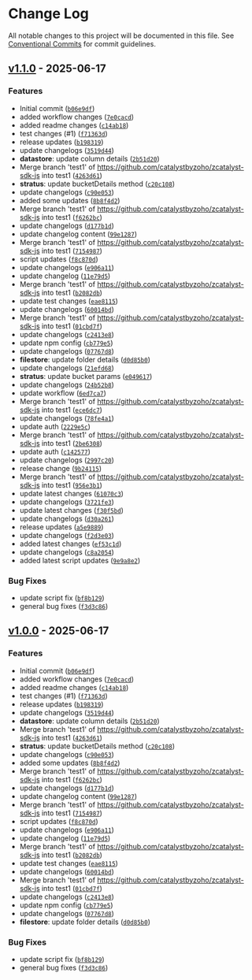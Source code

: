 # Change Log

All notable changes to this project will be documented in this file. See [Conventional Commits](https://conventionalcommits.org) for commit guidelines.


## [v1.1.0](https://github.com/catalystbyzoho/zcatalyst-sdk-js/releases/tag/v1.1.0) - 2025-06-17

### Features
- Initial commit ([`b06e9df`](https://github.com/catalystbyzoho/zcatalyst-sdk-js/commit/b06e9dffec23e8ca40bd7586c3b3a56f0da05444))
- added workflow changes ([`7e0cacd`](https://github.com/catalystbyzoho/zcatalyst-sdk-js/commit/7e0cacd67386b290166b4e21b90a4e433ff90f99))
- added readme changes ([`c14ab18`](https://github.com/catalystbyzoho/zcatalyst-sdk-js/commit/c14ab1898be1a45b9888b26495247c1aa9844d40))
- test changes (#1) ([`f71363d`](https://github.com/catalystbyzoho/zcatalyst-sdk-js/commit/f71363d613119e209b2b65cb37ae4707354cad43))
- release updates ([`b198319`](https://github.com/catalystbyzoho/zcatalyst-sdk-js/commit/b198319c5ff4e729e6312740a141bdfb087288fb))
- update changelogs ([`3519d44`](https://github.com/catalystbyzoho/zcatalyst-sdk-js/commit/3519d44f9fc3f5c96991dfb291f074cd868c9e55))
- **datastore**: update column details ([`2b51d20`](https://github.com/catalystbyzoho/zcatalyst-sdk-js/commit/2b51d201849028ab98a89ee849eb415ac6f0e09d))
- Merge branch 'test1' of https://github.com/catalystbyzoho/zcatalyst-sdk-js into test1 ([`4263d61`](https://github.com/catalystbyzoho/zcatalyst-sdk-js/commit/4263d61d4532faf04e576d86cccc58081f4f98c2))
- **stratus**: update bucketDetails method ([`c20c108`](https://github.com/catalystbyzoho/zcatalyst-sdk-js/commit/c20c108da6da6a6feb3bb1de69f3820b297de32b))
- update changelogs ([`c90e053`](https://github.com/catalystbyzoho/zcatalyst-sdk-js/commit/c90e053d487a5dcf0b09d7a54487b0225bb08bff))
- added some updates ([`8b8f4d2`](https://github.com/catalystbyzoho/zcatalyst-sdk-js/commit/8b8f4d2c6131f2e3cfb4ca32702ced4892104a72))
- Merge branch 'test1' of https://github.com/catalystbyzoho/zcatalyst-sdk-js into test1 ([`f6262bc`](https://github.com/catalystbyzoho/zcatalyst-sdk-js/commit/f6262bcd4d752ffd83fb5ed633fae5068948f6cc))
- update changelogs ([`d177b1d`](https://github.com/catalystbyzoho/zcatalyst-sdk-js/commit/d177b1d1a68fda877663797711a0ef9a41c4dded))
- update changelog content ([`99e1287`](https://github.com/catalystbyzoho/zcatalyst-sdk-js/commit/99e128717ec1b2e81bc68126a55343100344e347))
- Merge branch 'test1' of https://github.com/catalystbyzoho/zcatalyst-sdk-js into test1 ([`7154987`](https://github.com/catalystbyzoho/zcatalyst-sdk-js/commit/7154987d579566319a6a079da96d023f29ab151d))
- script updates ([`f8c870d`](https://github.com/catalystbyzoho/zcatalyst-sdk-js/commit/f8c870dcc4554fd57e78c42d927c9395feceaf97))
- update changelogs ([`e906a11`](https://github.com/catalystbyzoho/zcatalyst-sdk-js/commit/e906a119ec661e47cae4cca4d96a2e39c20a44e8))
- update changelog ([`11e79d5`](https://github.com/catalystbyzoho/zcatalyst-sdk-js/commit/11e79d5a2d573d13e0524a4ab3bc2e4c1003adb0))
- Merge branch 'test1' of https://github.com/catalystbyzoho/zcatalyst-sdk-js into test1 ([`b2082db`](https://github.com/catalystbyzoho/zcatalyst-sdk-js/commit/b2082db2f1328a7708d1ec933eb13e05ca906fd4))
- update test changes ([`eae8115`](https://github.com/catalystbyzoho/zcatalyst-sdk-js/commit/eae8115e8437764767d9742ba66c426ed738150a))
- update changelogs ([`60014bd`](https://github.com/catalystbyzoho/zcatalyst-sdk-js/commit/60014bd93fbedc107719dbac2e62ca09f22f11a4))
- Merge branch 'test1' of https://github.com/catalystbyzoho/zcatalyst-sdk-js into test1 ([`01cbd7f`](https://github.com/catalystbyzoho/zcatalyst-sdk-js/commit/01cbd7ff95d07837bac92e06a6e73e77a39476b8))
- update changelogs ([`c2413e8`](https://github.com/catalystbyzoho/zcatalyst-sdk-js/commit/c2413e8b5f5ae583674232f9ab4cf28a9e68e1d7))
- update npm config ([`cb779e5`](https://github.com/catalystbyzoho/zcatalyst-sdk-js/commit/cb779e5972a3fdbdbc836926cd7e0a3d963a61e4))
- update changelogs ([`07767d8`](https://github.com/catalystbyzoho/zcatalyst-sdk-js/commit/07767d8845939cacd0c06621fa3ecbdb5424aac9))
- **filestore**: update folder details ([`d0d85b0`](https://github.com/catalystbyzoho/zcatalyst-sdk-js/commit/d0d85b00d29a15223320dd355650dce48463f80f))
- update changelogs ([`21efd68`](https://github.com/catalystbyzoho/zcatalyst-sdk-js/commit/21efd68cdbc31c502fafc8d9ef490ef9d8372dfd))
- **stratus**: update bucket params ([`e049617`](https://github.com/catalystbyzoho/zcatalyst-sdk-js/commit/e0496170f023c58018a5401b3eee03391ea81be1))
- update changelogs ([`24b52b8`](https://github.com/catalystbyzoho/zcatalyst-sdk-js/commit/24b52b8d1961d7ddd7aabff99de25e43e9f56eb1))
- update workflow ([`6ed7ca7`](https://github.com/catalystbyzoho/zcatalyst-sdk-js/commit/6ed7ca7cddcb68d72ad85f472e4450fb4d3b00a0))
- Merge branch 'test1' of https://github.com/catalystbyzoho/zcatalyst-sdk-js into test1 ([`ece6dc7`](https://github.com/catalystbyzoho/zcatalyst-sdk-js/commit/ece6dc715b0b0bf2b3cf1454c34e7b8a8de9f994))
- update changelogs ([`78fe4a1`](https://github.com/catalystbyzoho/zcatalyst-sdk-js/commit/78fe4a152c30002c698d32e8181ea3361eaf0ba2))
- update auth ([`2229e5c`](https://github.com/catalystbyzoho/zcatalyst-sdk-js/commit/2229e5c306586023dc9d3ccaa53639012aa0c856))
- Merge branch 'test1' of https://github.com/catalystbyzoho/zcatalyst-sdk-js into test1 ([`2be6308`](https://github.com/catalystbyzoho/zcatalyst-sdk-js/commit/2be6308d9abebb15ac2c141f6c7810f9be2696a3))
- update auth ([`c142577`](https://github.com/catalystbyzoho/zcatalyst-sdk-js/commit/c142577d2a683aa5313403e3bc81937cd2e955a4))
- update changelogs ([`2997c20`](https://github.com/catalystbyzoho/zcatalyst-sdk-js/commit/2997c20e200f53043f9648f44545da86782d75bb))
- release change ([`9b24115`](https://github.com/catalystbyzoho/zcatalyst-sdk-js/commit/9b24115a3dbe0fa5b23b116036887cf7b27a78b8))
- Merge branch 'test1' of https://github.com/catalystbyzoho/zcatalyst-sdk-js into test1 ([`956e3b1`](https://github.com/catalystbyzoho/zcatalyst-sdk-js/commit/956e3b1632d8732ec68ae28ef98f88bd36e7fa2f))
- update latest changes ([`61070c3`](https://github.com/catalystbyzoho/zcatalyst-sdk-js/commit/61070c3d9c7338f0063720ab0f23c4fb06a11e42))
- update changelogs ([`3721fe3`](https://github.com/catalystbyzoho/zcatalyst-sdk-js/commit/3721fe3aa40557982f4f7d4f4ab34ba9373e1a8e))
- update latest changes ([`f30f5bd`](https://github.com/catalystbyzoho/zcatalyst-sdk-js/commit/f30f5bd6a63a1f302877451ce7099267ce866010))
- update changelogs ([`d30a261`](https://github.com/catalystbyzoho/zcatalyst-sdk-js/commit/d30a2619f7245731bea7b882d3077a18c03b8732))
- release updates ([`a5e9889`](https://github.com/catalystbyzoho/zcatalyst-sdk-js/commit/a5e9889213d8805205751888107bc9be1aad723d))
- update changelogs ([`f2d3e03`](https://github.com/catalystbyzoho/zcatalyst-sdk-js/commit/f2d3e039b64d5cad9265f42013ba26e40e056eea))
- added latest changes ([`ef53c1d`](https://github.com/catalystbyzoho/zcatalyst-sdk-js/commit/ef53c1dc6a6b753e7e16a71eb760e744ea1d8251))
- update changelogs ([`c8a2054`](https://github.com/catalystbyzoho/zcatalyst-sdk-js/commit/c8a2054a815afafdaea48fc3df5241d543a856f3))
- added latest script updates ([`9e9a8e2`](https://github.com/catalystbyzoho/zcatalyst-sdk-js/commit/9e9a8e2f67f5ad08e0d4461cde8e6b428bdceb5d))

### Bug Fixes
- update script fix ([`bf8b129`](https://github.com/catalystbyzoho/zcatalyst-sdk-js/commit/bf8b129cfebc63df4370dc434032ec957d8e2713))
- general bug fixes ([`f3d3c86`](https://github.com/catalystbyzoho/zcatalyst-sdk-js/commit/f3d3c861cd858b3385efd80ab3cf63031dde75bf))

## [v1.0.0](https://github.com/catalystbyzoho/zcatalyst-sdk-js/releases/tag/v1.0.0) - 2025-06-17

### Features
- Initial commit ([`b06e9df`](https://github.com/catalystbyzoho/zcatalyst-sdk-js/commit/b06e9dffec23e8ca40bd7586c3b3a56f0da05444))
- added workflow changes ([`7e0cacd`](https://github.com/catalystbyzoho/zcatalyst-sdk-js/commit/7e0cacd67386b290166b4e21b90a4e433ff90f99))
- added readme changes ([`c14ab18`](https://github.com/catalystbyzoho/zcatalyst-sdk-js/commit/c14ab1898be1a45b9888b26495247c1aa9844d40))
- test changes (#1) ([`f71363d`](https://github.com/catalystbyzoho/zcatalyst-sdk-js/commit/f71363d613119e209b2b65cb37ae4707354cad43))
- release updates ([`b198319`](https://github.com/catalystbyzoho/zcatalyst-sdk-js/commit/b198319c5ff4e729e6312740a141bdfb087288fb))
- update changelogs ([`3519d44`](https://github.com/catalystbyzoho/zcatalyst-sdk-js/commit/3519d44f9fc3f5c96991dfb291f074cd868c9e55))
- **datastore**: update column details ([`2b51d20`](https://github.com/catalystbyzoho/zcatalyst-sdk-js/commit/2b51d201849028ab98a89ee849eb415ac6f0e09d))
- Merge branch 'test1' of https://github.com/catalystbyzoho/zcatalyst-sdk-js into test1 ([`4263d61`](https://github.com/catalystbyzoho/zcatalyst-sdk-js/commit/4263d61d4532faf04e576d86cccc58081f4f98c2))
- **stratus**: update bucketDetails method ([`c20c108`](https://github.com/catalystbyzoho/zcatalyst-sdk-js/commit/c20c108da6da6a6feb3bb1de69f3820b297de32b))
- update changelogs ([`c90e053`](https://github.com/catalystbyzoho/zcatalyst-sdk-js/commit/c90e053d487a5dcf0b09d7a54487b0225bb08bff))
- added some updates ([`8b8f4d2`](https://github.com/catalystbyzoho/zcatalyst-sdk-js/commit/8b8f4d2c6131f2e3cfb4ca32702ced4892104a72))
- Merge branch 'test1' of https://github.com/catalystbyzoho/zcatalyst-sdk-js into test1 ([`f6262bc`](https://github.com/catalystbyzoho/zcatalyst-sdk-js/commit/f6262bcd4d752ffd83fb5ed633fae5068948f6cc))
- update changelogs ([`d177b1d`](https://github.com/catalystbyzoho/zcatalyst-sdk-js/commit/d177b1d1a68fda877663797711a0ef9a41c4dded))
- update changelog content ([`99e1287`](https://github.com/catalystbyzoho/zcatalyst-sdk-js/commit/99e128717ec1b2e81bc68126a55343100344e347))
- Merge branch 'test1' of https://github.com/catalystbyzoho/zcatalyst-sdk-js into test1 ([`7154987`](https://github.com/catalystbyzoho/zcatalyst-sdk-js/commit/7154987d579566319a6a079da96d023f29ab151d))
- script updates ([`f8c870d`](https://github.com/catalystbyzoho/zcatalyst-sdk-js/commit/f8c870dcc4554fd57e78c42d927c9395feceaf97))
- update changelogs ([`e906a11`](https://github.com/catalystbyzoho/zcatalyst-sdk-js/commit/e906a119ec661e47cae4cca4d96a2e39c20a44e8))
- update changelog ([`11e79d5`](https://github.com/catalystbyzoho/zcatalyst-sdk-js/commit/11e79d5a2d573d13e0524a4ab3bc2e4c1003adb0))
- Merge branch 'test1' of https://github.com/catalystbyzoho/zcatalyst-sdk-js into test1 ([`b2082db`](https://github.com/catalystbyzoho/zcatalyst-sdk-js/commit/b2082db2f1328a7708d1ec933eb13e05ca906fd4))
- update test changes ([`eae8115`](https://github.com/catalystbyzoho/zcatalyst-sdk-js/commit/eae8115e8437764767d9742ba66c426ed738150a))
- update changelogs ([`60014bd`](https://github.com/catalystbyzoho/zcatalyst-sdk-js/commit/60014bd93fbedc107719dbac2e62ca09f22f11a4))
- Merge branch 'test1' of https://github.com/catalystbyzoho/zcatalyst-sdk-js into test1 ([`01cbd7f`](https://github.com/catalystbyzoho/zcatalyst-sdk-js/commit/01cbd7ff95d07837bac92e06a6e73e77a39476b8))
- update changelogs ([`c2413e8`](https://github.com/catalystbyzoho/zcatalyst-sdk-js/commit/c2413e8b5f5ae583674232f9ab4cf28a9e68e1d7))
- update npm config ([`cb779e5`](https://github.com/catalystbyzoho/zcatalyst-sdk-js/commit/cb779e5972a3fdbdbc836926cd7e0a3d963a61e4))
- update changelogs ([`07767d8`](https://github.com/catalystbyzoho/zcatalyst-sdk-js/commit/07767d8845939cacd0c06621fa3ecbdb5424aac9))
- **filestore**: update folder details ([`d0d85b0`](https://github.com/catalystbyzoho/zcatalyst-sdk-js/commit/d0d85b00d29a15223320dd355650dce48463f80f))

### Bug Fixes
- update script fix ([`bf8b129`](https://github.com/catalystbyzoho/zcatalyst-sdk-js/commit/bf8b129cfebc63df4370dc434032ec957d8e2713))
- general bug fixes ([`f3d3c86`](https://github.com/catalystbyzoho/zcatalyst-sdk-js/commit/f3d3c861cd858b3385efd80ab3cf63031dde75bf))
